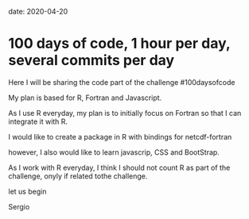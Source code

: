 date: 2020-04-20

# 100 days of code, 1 hour per day, several commits per day

Here I will be sharing the code part of the challenge #100daysofcode

My plan is based for R, Fortran and Javascript.

As I use R everyday, my plan is to initially focus on Fortran so that I can integrate it with R.

I would like to create a package in R with bindings for netcdf-fortran

however, I also would like to learn javascrip, CSS and BootStrap.

As I work with R everyday, I think I should not count R as part of the challenge, onyly if related tothe challenge.

let us begin

Sergio



